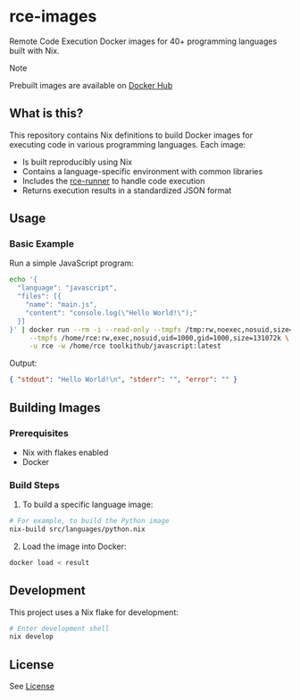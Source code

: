 # rce-images

Remote Code Execution Docker images for 40+ programming languages built with Nix.

> [!NOTE] 
> 
> Prebuilt images are available on [Docker Hub](https://hub.docker.com/u/toolkithub)

## What is this?

This repository contains Nix definitions to build Docker images for executing code in various programming languages. Each image:

- Is built reproducibly using Nix
- Contains a language-specific environment with common libraries
- Includes the [rce-runner](https://github.com/ToolKitHub/rce-runner) to handle code execution
- Returns execution results in a standardized JSON format

## Usage

### Basic Example

Run a simple JavaScript program:

```bash
echo '{
  "language": "javascript",
  "files": [{
    "name": "main.js",
    "content": "console.log(\"Hello World!\");"
  }]
}' | docker run --rm -i --read-only --tmpfs /tmp:rw,noexec,nosuid,size=65536k \
     --tmpfs /home/rce:rw,exec,nosuid,uid=1000,gid=1000,size=131072k \
     -u rce -w /home/rce toolkithub/javascript:latest
```

Output:

```json
{ "stdout": "Hello World!\n", "stderr": "", "error": "" }
```

## Building Images

### Prerequisites

- Nix with flakes enabled
- Docker

### Build Steps

1. To build a specific language image:

```bash
# For example, to build the Python image
nix-build src/languages/python.nix
```

2. Load the image into Docker:

```bash
docker load < result
```

## Development

This project uses a Nix flake for development:

```bash
# Enter development shell
nix develop
```

## License

See [License](LICENSE)
